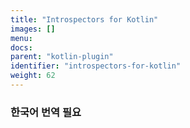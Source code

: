 ```yaml
---
title: "Introspectors for Kotlin"
images: []
menu:
docs:
parent: "kotlin-plugin"
identifier: "introspectors-for-kotlin"
weight: 62
---
```


### 한국어 번역 필요
